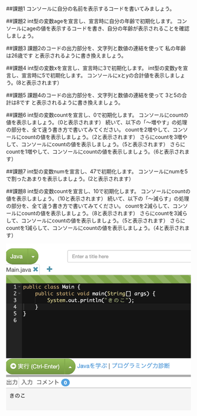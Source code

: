 ##課題1
コンソールに自分の名前を表示するコードを書いてみましょう。


##課題2
int型の変数ageを宣言し、宣言時に自分の年齢で初期化します。
コンソールにageの値を表示するコードを書き、自分の年齢が表示されることを確認しましょう。


##課題3
課題2のコードの出力部分を、文字列と数値の連結を使って
私の年齢は26歳です
と表示されるように書き換えましょう。


##課題4
int型の変数xを宣言し、宣言時に3で初期化します。
int型の変数yを宣言し、宣言時に5で初期化します。
コンソールにxとyの合計値を表示しましょう。(8と表示されます）


##課題5
課題4のコードの出力部分を、文字列と数値の連結を使って
3と5の合計は8です
と表示されるように書き換えましょう。


##課題6
int型の変数countを宣言し、0で初期化します。
コンソールにcountの値を表示しましょう。（0と表示されます）
続いて、以下の「〜増やす」の処理の部分を、全て違う書き方で書いてみてください。
countを2増やして、コンソールにcountの値を表示しましょう。（2と表示されます）
さらにcountを3増やして、コンソールにcountの値を表示しましょう。（5と表示されます）
さらにcountを1増やして、コンソールにcountの値を表示しましょう。（6と表示されます）


##課題7
int型の変数numを宣言し、47で初期化します。
コンソールにnumを5で割ったあまりを表示しましょう。(2と表示されます）


##課題8
int型の変数countを宣言し、10で初期化します。
コンソールにcountの値を表示しましょう。（10と表示されます）
続いて、以下の「〜減らす」の処理の部分を、全て違う書き方で書いてみてください。
countを2減らして、コンソールにcountの値を表示しましょう。（8と表示されます）
さらにcountを3減らして、コンソールにcountの値を表示しましょう。（5と表示されます）
さらにcountを1減らして、コンソールにcountの値を表示しましょう。（4と表示されます）

![](../img/console-8-17.png)